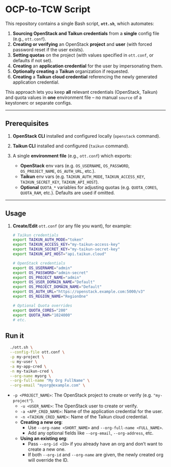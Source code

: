 # OCP-to-TCW Script

This repository contains a single Bash script, **`ott.sh`**, which automates:

1. **Sourcing OpenStack and Taikun credentials** from a **single** config file (e.g., `ott.conf`).  
2. **Creating or verifying** an OpenStack **project** and **user** (with forced password reset if the user exists).  
3. **Setting quotas** on the project (with values specified in `ott.conf`, or defaults if not set).  
4. **Creating** an **application credential** for the user by impersonating them.  
5. **Optionally creating** a **Taikun** organization if requested.
6. **Creating** a **Taikun** **cloud credential** referencing the newly generated application credential.

This approach lets you keep **all** relevant credentials (OpenStack, Taikun) and quota values in **one** environment file – no manual `source` of a keystonerc or separate configs.

---

## Prerequisites

1. **OpenStack CLI** installed and configured locally (`openstack` command).  
2. **Taikun CLI** installed and configured (`taikun` command).  
3. A single **environment file** (e.g., `ott.conf`) which exports:

   - **OpenStack** env vars (e.g. `OS_USERNAME`, `OS_PASSWORD`, `OS_PROJECT_NAME`, `OS_AUTH_URL`, etc.).  
   - **Taikun** env vars (e.g. `TAIKUN_AUTH_MODE`, `TAIKUN_ACCESS_KEY`, `TAIKUN_SECRET_KEY`, `TAIKUN_API_HOST`).  
   - **Optional** `QUOTA_*` variables for adjusting quotas (e.g. `QUOTA_CORES`, `QUOTA_RAM`, etc.). Defaults are used if omitted.

---

## Usage

1. **Create/Edit** `ott.conf` (or any file you want), for example:

   ```bash
   # Taikun credentials
   export TAIKUN_AUTH_MODE="token"
   export TAIKUN_ACCESS_KEY="my-taikun-access-key"
   export TAIKUN_SECRET_KEY="my-taikun-secret-key"
   export TAIKUN_API_HOST="api.taikun.cloud"

   # OpenStack credentials
   export OS_USERNAME="admin"
   export OS_PASSWORD="admin-secret"
   export OS_PROJECT_NAME="admin"
   export OS_USER_DOMAIN_NAME="Default"
   export OS_PROJECT_DOMAIN_NAME="Default"
   export OS_AUTH_URL="https://openstack.example.com:5000/v3"
   export OS_REGION_NAME="RegionOne"

   # Optional Quota overrides
   export QUOTA_CORES="200"
   export QUOTA_RAM="1024000"
   # etc.
   ```

## Run it

```bash
  ./ott.sh \
  --config-file ott.conf \
  -p my-project \
  -u my-user \
  -a my-app-cred \
  -n my-taikun-cred \
  --org-name myorg \
  --org-full-name "My Org FullName" \
  --org-email "myorg@example.com" \
```

- `-p <PROJECT_NAME>`: The OpenStack project to create or verify (e.g. `"my-project"`).  
   - `-u <USER_NAME>`: The OpenStack user to create or verify.  
   - `-a <APP_CRED_NAME>`: Name of the application credential for the user.  
   - `-n <TAIKUN_CRED_NAME>`: Name of the Taikun cloud credential.  
   - **Creating a new org**:  
     - Use `--org-name <SHORT_NAME>` and `--org-full-name <FULL_NAME>`.  
     - Add any optional fields like `--org-email`, `--org-address`, etc.  
   - **Using an existing org**:  
     - Pass `--org-id <ID>` if you already have an org and don’t want to create a new one.  
     - If both `--org-id` and `--org-name` are given, the newly created org will override the ID.
